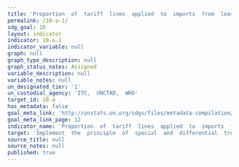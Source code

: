 ```yaml
---
title: 'Proportion  of  tariff  lines  applied  to  imports  from  least  developed  countries  and  developing  countries  with  zero-tariff'
permalink: /10-a-1/
sdg_goal: 10
layout: indicator
indicator: 10.a.1
indicator_variable: null
graph: null
graph_type_description: null
graph_status_notes: Assigned
variable_description: null
variable_notes: null
un_designated_tier: '1'
un_custodial_agency: 'ITC,  UNCTAD,  WHO'
target_id: 10.a
has_metadata: false
goal_meta_link: 'http://unstats.un.org/sdgs/files/metadata-compilation/Metadata-Goal-10.pdf'
goal_meta_link_page: 12
indicator_name: 'Proportion  of  tariff  lines  applied  to  imports  from  least  developed  countries  and  developing  countries  with  zero-tariff'
target: 'Implement  the  principle  of  special  and  differential  treatment  for  developing  countries,  in  particular  least  developed  countries,  in  accordance  with  World  Trade  Organization  agreements.'
source_title: null
source_notes: null
published: true  
---
```

